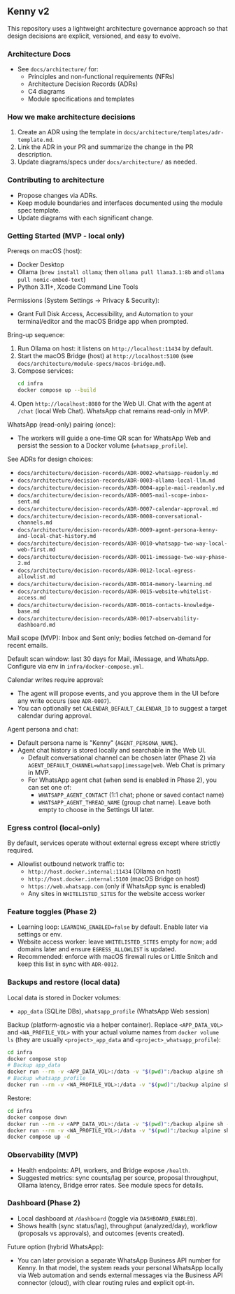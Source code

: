 ## Kenny v2

This repository uses a lightweight architecture governance approach so that design decisions are explicit, versioned, and easy to evolve.

### Architecture Docs
- See `docs/architecture/` for:
  - Principles and non-functional requirements (NFRs)
  - Architecture Decision Records (ADRs)
  - C4 diagrams
  - Module specifications and templates

### How we make architecture decisions
1. Create an ADR using the template in `docs/architecture/templates/adr-template.md`.
2. Link the ADR in your PR and summarize the change in the PR description.
3. Update diagrams/specs under `docs/architecture/` as needed.

### Contributing to architecture
- Propose changes via ADRs.
- Keep module boundaries and interfaces documented using the module spec template.
- Update diagrams with each significant change.



### Getting Started (MVP - local only)
Prereqs on macOS (host):
- Docker Desktop
- Ollama (`brew install ollama`; then `ollama pull llama3.1:8b` and `ollama pull nomic-embed-text`)
- Python 3.11+, Xcode Command Line Tools

Permissions (System Settings → Privacy & Security):
- Grant Full Disk Access, Accessibility, and Automation to your terminal/editor and the macOS Bridge app when prompted.

Bring-up sequence:
1) Run Ollama on host: it listens on `http://localhost:11434` by default.
2) Start the macOS Bridge (host) at `http://localhost:5100` (see `docs/architecture/module-specs/macos-bridge.md`).
3) Compose services:
   ```bash
   cd infra
   docker compose up --build
   ```
4) Open `http://localhost:8080` for the Web UI. Chat with the agent at `/chat` (local Web Chat). WhatsApp chat remains read-only in MVP.

WhatsApp (read-only) pairing (once):
- The workers will guide a one-time QR scan for WhatsApp Web and persist the session to a Docker volume (`whatsapp_profile`).

See ADRs for design choices:
- `docs/architecture/decision-records/ADR-0002-whatsapp-readonly.md`
- `docs/architecture/decision-records/ADR-0003-ollama-local-llm.md`
- `docs/architecture/decision-records/ADR-0004-apple-mail-readonly.md`
- `docs/architecture/decision-records/ADR-0005-mail-scope-inbox-sent.md`
- `docs/architecture/decision-records/ADR-0007-calendar-approval.md`
- `docs/architecture/decision-records/ADR-0008-conversational-channels.md`
 - `docs/architecture/decision-records/ADR-0009-agent-persona-kenny-and-local-chat-history.md`
 - `docs/architecture/decision-records/ADR-0010-whatsapp-two-way-local-web-first.md`
  - `docs/architecture/decision-records/ADR-0011-imessage-two-way-phase-2.md`
  - `docs/architecture/decision-records/ADR-0012-local-egress-allowlist.md`
  - `docs/architecture/decision-records/ADR-0014-memory-learning.md`
  - `docs/architecture/decision-records/ADR-0015-website-whitelist-access.md`
  - `docs/architecture/decision-records/ADR-0016-contacts-knowledge-base.md`
  - `docs/architecture/decision-records/ADR-0017-observability-dashboard.md`

Mail scope (MVP): Inbox and Sent only; bodies fetched on-demand for recent emails.

Default scan window: last 30 days for Mail, iMessage, and WhatsApp. Configure via env in `infra/docker-compose.yml`.

Calendar writes require approval:
- The agent will propose events, and you approve them in the UI before any write occurs (see `ADR-0007`).
- You can optionally set `CALENDAR_DEFAULT_CALENDAR_ID` to suggest a target calendar during approval.

Agent persona and chat:
- Default persona name is "Kenny" (`AGENT_PERSONA_NAME`).
- Agent chat history is stored locally and searchable in the Web UI.
  - Default conversational channel can be chosen later (Phase 2) via `AGENT_DEFAULT_CHANNEL=whatsapp|imessage|web`. Web Chat is primary in MVP.
  - For WhatsApp agent chat (when send is enabled in Phase 2), you can set one of:
    - `WHATSAPP_AGENT_CONTACT` (1:1 chat; phone or saved contact name)
    - `WHATSAPP_AGENT_THREAD_NAME` (group chat name). Leave both empty to choose in the Settings UI later.

### Egress control (local-only)
By default, services operate without external egress except where strictly required.

- Allowlist outbound network traffic to:
  - `http://host.docker.internal:11434` (Ollama on host)
  - `http://host.docker.internal:5100` (macOS Bridge on host)
  - `https://web.whatsapp.com` (only if WhatsApp sync is enabled)
  - Any sites in `WHITELISTED_SITES` for the website access worker

### Feature toggles (Phase 2)
- Learning loop: `LEARNING_ENABLED=false` by default. Enable later via settings or env.
- Website access worker: leave `WHITELISTED_SITES` empty for now; add domains later and ensure `EGRESS_ALLOWLIST` is updated.
- Recommended: enforce with macOS firewall rules or Little Snitch and keep this list in sync with `ADR-0012`.

### Backups and restore (local data)
Local data is stored in Docker volumes:
- `app_data` (SQLite DBs), `whatsapp_profile` (WhatsApp Web session)

Backup (platform-agnostic via a helper container). Replace `<APP_DATA_VOL>` and `<WA_PROFILE_VOL>` with your actual volume names from `docker volume ls` (they are usually `<project>_app_data` and `<project>_whatsapp_profile`):
```bash
cd infra
docker compose stop
# Backup app_data
docker run --rm -v <APP_DATA_VOL>:/data -v "$(pwd)":/backup alpine sh -c "cd /data && tar -czf /backup/app_data.tgz ."
# Backup whatsapp_profile
docker run --rm -v <WA_PROFILE_VOL>:/data -v "$(pwd)":/backup alpine sh -c "cd /data && tar -czf /backup/whatsapp_profile.tgz ."
```

Restore:
```bash
cd infra
docker compose down
docker run --rm -v <APP_DATA_VOL>:/data -v "$(pwd)":/backup alpine sh -c "cd /data && tar -xzf /backup/app_data.tgz"
docker run --rm -v <WA_PROFILE_VOL>:/data -v "$(pwd)":/backup alpine sh -c "cd /data && tar -xzf /backup/whatsapp_profile.tgz"
docker compose up -d
```

### Observability (MVP)
- Health endpoints: API, workers, and Bridge expose `/health`.
- Suggested metrics: sync counts/lag per source, proposal throughput, Ollama latency, Bridge error rates. See module specs for details.

### Dashboard (Phase 2)
- Local dashboard at `/dashboard` (toggle via `DASHBOARD_ENABLED`).
- Shows health (sync status/lag), throughput (analyzed/day), workflow (proposals vs approvals), and outcomes (events created).

Future option (hybrid WhatsApp):
- You can later provision a separate WhatsApp Business API number for Kenny. In that model, the system reads your personal WhatsApp locally via Web automation and sends external messages via the Business API connector (cloud), with clear routing rules and explicit opt-in.

